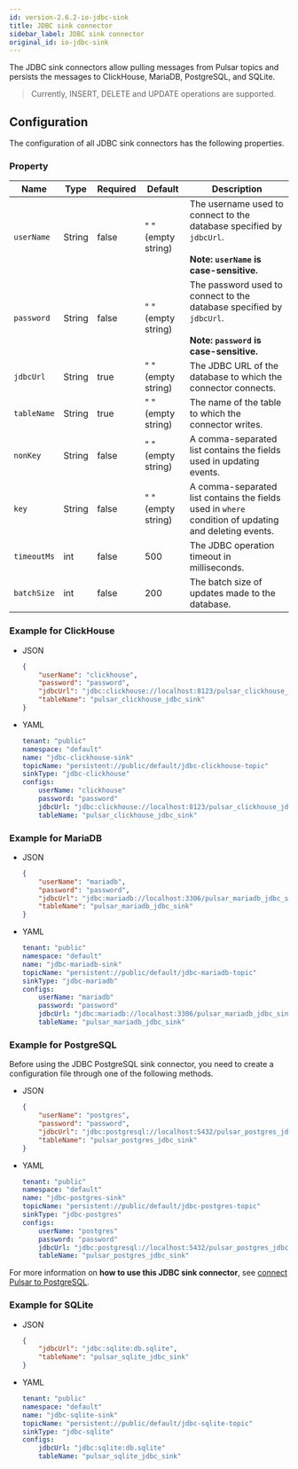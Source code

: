 ```yaml
---
id: version-2.6.2-io-jdbc-sink
title: JDBC sink connector
sidebar_label: JDBC sink connector
original_id: io-jdbc-sink
---
```


The JDBC sink connectors allow pulling messages from Pulsar topics 
and persists the messages to ClickHouse, MariaDB, PostgreSQL, and SQLite.

> Currently, INSERT, DELETE and UPDATE operations are supported.

## Configuration 

The configuration of all JDBC sink connectors has the following properties.

### Property

| Name | Type|Required | Default | Description 
|------|----------|----------|---------|-------------|
| `userName` | String|false | " " (empty string) | The username used to connect to the database specified by `jdbcUrl`.<br><br>**Note: `userName` is case-sensitive.**|
| `password` | String|false | " " (empty string)| The password used to connect to the database specified by `jdbcUrl`. <br><br>**Note: `password` is case-sensitive.**|
| `jdbcUrl` | String|true | " " (empty string) | The JDBC URL of the database to which the connector connects. |
| `tableName` | String|true | " " (empty string) | The name of the table to which the connector writes. |
| `nonKey` | String|false | " " (empty string) | A comma-separated list contains the fields used in updating events.  |
| `key` | String|false | " " (empty string) | A comma-separated list contains the fields used in `where` condition of updating and deleting events. |
| `timeoutMs` | int| false|500 | The JDBC operation timeout in milliseconds. |
| `batchSize` | int|false | 200 | The batch size of updates made to the database. |

### Example for ClickHouse

* JSON 

    ```json
    {
        "userName": "clickhouse",
        "password": "password",
        "jdbcUrl": "jdbc:clickhouse://localhost:8123/pulsar_clickhouse_jdbc_sink",
        "tableName": "pulsar_clickhouse_jdbc_sink"
    }
    ```

* YAML

    ```yaml
    tenant: "public"
    namespace: "default"
    name: "jdbc-clickhouse-sink"
    topicName: "persistent://public/default/jdbc-clickhouse-topic"
    sinkType: "jdbc-clickhouse"    
    configs:
        userName: "clickhouse"
        password: "password"
        jdbcUrl: "jdbc:clickhouse://localhost:8123/pulsar_clickhouse_jdbc_sink"
        tableName: "pulsar_clickhouse_jdbc_sink"
    ```

### Example for MariaDB

* JSON 

    ```json
    {
        "userName": "mariadb",
        "password": "password",
        "jdbcUrl": "jdbc:mariadb://localhost:3306/pulsar_mariadb_jdbc_sink",
        "tableName": "pulsar_mariadb_jdbc_sink"
    }
    ```

* YAML

    ```yaml
    tenant: "public"
    namespace: "default"
    name: "jdbc-mariadb-sink"
    topicName: "persistent://public/default/jdbc-mariadb-topic"
    sinkType: "jdbc-mariadb"    
    configs:
        userName: "mariadb"
        password: "password"
        jdbcUrl: "jdbc:mariadb://localhost:3306/pulsar_mariadb_jdbc_sink"
        tableName: "pulsar_mariadb_jdbc_sink"
    ```

### Example for PostgreSQL

Before using the JDBC PostgreSQL sink connector, you need to create a configuration file through one of the following methods.

* JSON 

    ```json
    {
        "userName": "postgres",
        "password": "password",
        "jdbcUrl": "jdbc:postgresql://localhost:5432/pulsar_postgres_jdbc_sink",
        "tableName": "pulsar_postgres_jdbc_sink"
    }
    ```

* YAML

    ```yaml
    tenant: "public"
    namespace: "default"
    name: "jdbc-postgres-sink"
    topicName: "persistent://public/default/jdbc-postgres-topic"
    sinkType: "jdbc-postgres"    
    configs:
        userName: "postgres"
        password: "password"
        jdbcUrl: "jdbc:postgresql://localhost:5432/pulsar_postgres_jdbc_sink"
        tableName: "pulsar_postgres_jdbc_sink"
    ```

For more information on **how to use this JDBC sink connector**, see [connect Pulsar to PostgreSQL](io-quickstart.md#connect-pulsar-to-postgresql).

### Example for SQLite

* JSON 

    ```json
    {
        "jdbcUrl": "jdbc:sqlite:db.sqlite",
        "tableName": "pulsar_sqlite_jdbc_sink"
    }
    ```

* YAML

    ```yaml
    tenant: "public"
    namespace: "default"
    name: "jdbc-sqlite-sink"
    topicName: "persistent://public/default/jdbc-sqlite-topic"
    sinkType: "jdbc-sqlite"    
    configs:
        jdbcUrl: "jdbc:sqlite:db.sqlite"
        tableName: "pulsar_sqlite_jdbc_sink"
    ```
